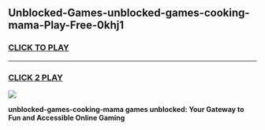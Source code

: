 
## Unblocked-Games-unblocked-games-cooking-mama-Play-Free-0khj1
<h3>
<a href="https://premium76.site?title=unblocked-games-cooking-mama&ref=18A1">CLICK TO PLAY</a></h3>
<hr>

<h3>
<a href="https://premium76.site?title=unblocked-games-cooking-mama&ref=18A1">CLICK 2 PLAY</a>
  
</h3>

<a href="https://premium76.site?title=unblocked-games-cooking-mama&ref=18A1"><img src="https://clearcache.store/games.png"></a>


**unblocked-games-cooking-mama games unblocked: Your Gateway to Fun and Accessible Online Gaming**
